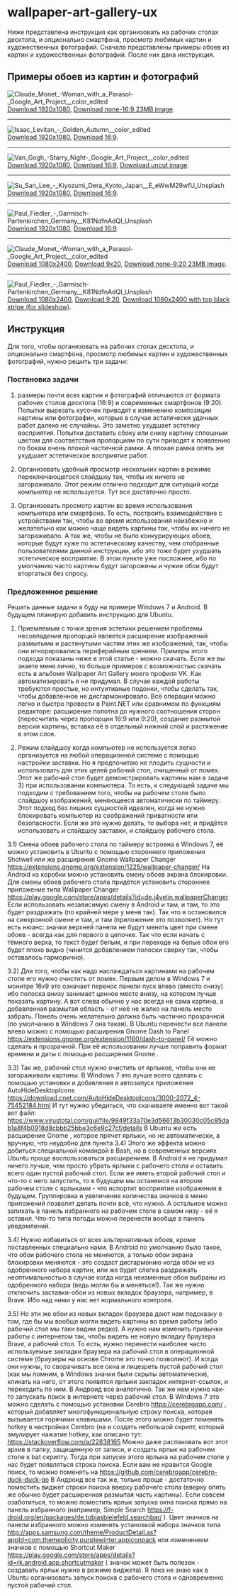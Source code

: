 # wallpaper-art-gallery-ux

Ниже представлена инструкция как организовать на рабочих столах десктопа, и опционально смартфона, просмотр любимых картин и художественных фотографий. Сначала представлены примеры обоев из картин и художественных фотографий. После них дана инструкция.


## Примеры обоев из картин и фотографий

![Claude_Monet_-_Woman_with_a_Parasol_-_Google_Art_Project__color_edited](./images/Claude_Monet_-_Woman_with_a_Parasol_-_Google_Art_Project__color_edited__preview.jpg)  
[Download 1920x1080](./images/Claude_Monet_-_Woman_with_a_Parasol_-_Google_Art_Project__color_edited__1920x1080.jpg), [Download none-16:9 23MB image](./images/Claude_Monet_-_Woman_with_a_Parasol_-_Google_Art_Project__color_edited__23MB.jpg).

----

![Isaac_Levitan_-_Golden_Autumn__color_edited](./images/Isaac_Levitan_-_Golden_Autumn__color_edited__preview.jpg)  
[Download 1920x1080](./images/Isaac_Levitan_-_Golden_Autumn__color_edited__1920x1080.jpg), [Download 16:9](./images/Isaac_Levitan_-_Golden_Autumn__color_edited__16x9.jpg).

----

![Van_Gogh_-_Starry_Night_-_Google_Art_Project__color_edited](./images/Van_Gogh_-_Starry_Night_-_Google_Art_Project__color_edited__preview.jpg)  
[Download 1920x1080](./images/Van_Gogh_-_Starry_Night_-_Google_Art_Project__color_edited__1920x1080.jpg), [Download 16:9](./images/Van_Gogh_-_Starry_Night_-_Google_Art_Project__color_edited__16x9.jpg), [Download uncut image](./images/Van_Gogh_-_Starry_Night_-_Google_Art_Project__color_edited.jpg).

----

![Su_San_Lee_-_Kiyozumi_Dera_Kyoto_Japan__E_eWwM29wfU_Unsplash](./images/Su_San_Lee_-_Kiyozumi_Dera_Kyoto_Japan__E_eWwM29wfU_Unsplash__preview.jpg)  
[Download 1920x1080](./images/Su_San_Lee_-_Kiyozumi_Dera_Kyoto_Japan__E_eWwM29wfU_Unsplash__1920x1080.jpg), [Download 16:9](./images/Su_San_Lee_-_Kiyozumi_Dera_Kyoto_Japan__E_eWwM29wfU_Unsplash__16x9.jpg).

----

![Paul_Fiedler_-_Garmisch-Partenkirchen_Germany__K81NdfnAdQI_Unsplash](./Paul_Fiedler_-_Garmisch-Partenkirchen_Germany__K81NdfnAdQI_Unsplash/16x9_preview.jpg)  
[Download 1920x1080](./Paul_Fiedler_-_Garmisch-Partenkirchen_Germany__K81NdfnAdQI_Unsplash/1920x1080.jpg), [Download 16:9](./Paul_Fiedler_-_Garmisch-Partenkirchen_Germany__K81NdfnAdQI_Unsplash/16x9.jpg).

----

![Claude_Monet_-_Woman_with_a_Parasol_-_Google_Art_Project__color_edited](./images/Claude_Monet_-_Woman_with_a_Parasol_-_Google_Art_Project__color_edited__9x20_preview.jpg)  
[Download 1080x2400](./images/Claude_Monet_-_Woman_with_a_Parasol_-_Google_Art_Project__color_edited__1080x2400.jpg), [Download 9x20](./images/Claude_Monet_-_Woman_with_a_Parasol_-_Google_Art_Project__color_edited__9x20.jpg), [Download none-9:20 23MB image](./images/Claude_Monet_-_Woman_with_a_Parasol_-_Google_Art_Project__color_edited__23MB.jpg).

----

![Paul_Fiedler_-_Garmisch-Partenkirchen_Germany__K81NdfnAdQI_Unsplash](./Paul_Fiedler_-_Garmisch-Partenkirchen_Germany__K81NdfnAdQI_Unsplash/9x20_preview.jpg)  
[Download 1080x2400](./Paul_Fiedler_-_Garmisch-Partenkirchen_Germany__K81NdfnAdQI_Unsplash/1080x2400.jpg), [Download 9:20](./Paul_Fiedler_-_Garmisch-Partenkirchen_Germany__K81NdfnAdQI_Unsplash/9x20.jpg), [Download 1080x2400 with top black stripe (for slideshow)](./Paul_Fiedler_-_Garmisch-Partenkirchen_Germany__K81NdfnAdQI_Unsplash/1080x2400_slideshow.jpg).


## Инструкция

Для того, чтобы организовать на рабочих столах десктопа, и опционально смартфона, просмотр любимых картин и художественных фотографий, нужно решить три задачи:

### Постановка задачи

1) размеры почти всех картин и фотографий отличаются от формата рабочих столов десктопа (16:9) и современных смартфонов (9:20). Попытки вырезать кусочек приводят к изменению композиции картины или фотографии, которые в случае эстатически удачных работ далеко не случайны. Это заметно ухудшает эстетику восприятия. Попытки доставить сбоку или снизу картину сплошным цветом для соответствия пропорциям по сути приводят к появлению по бокам очень плохой частичной рамки. А плохая рамка опять же ухудшает эстетическое восприятие работ.

2) Организовать удобный просмотр нескольких картин в режиме переключающегося слайдшоу так, чтобы их ничего не загораживало. Этот режим отлично подходит для ситуаций когда компьютер не используется. Тут все достаточно просто.

3) Организовать просмотр картин во время использования компьютера или смартфона. То есть, построить взаимодействие с устройствами так, чтобы во время использования неизбежно и желательно как можно 
чаще видеть картины так, чтобы их ничего не загораживало. А так же, чтобы не было конкурирующих обоев, которые будут хуже по эстетическому качеству, чем отобранные пользователями данной инструкции, ибо это тоже будет ухудшать эстетическое восприятие. В этом пункте уже посложнее, ибо по умолчанию часто картины будут загорожены и чужие обои будут вторгаться без спросу.

### Предложенное решение

Решать данные задачи я буду на примере Windows 7 и Android. В будущем планирую добавить инструкцию для Ubuntu.

1) Приемлемым с точки зрения эстетики решением проблемы несовпадения пропорций является расширение изображений размытыми и растянутыми частям этих же изображений, так,  чтобы они игнорировались периферийным зрением. Примеры этого подхода показаны ниже в этой статье - можно скачать. Если же вы знаете меня лично, то больше примеров с возможностью 
скачать есть в альбоме Wallpaper Art Gallery моего профиля VK. Как автоматизировать я не придумал. В случае каждой работы требуются простые, но интуитивные подонки, чтобы сделать так, чтобы добавленное не дисгармонировало. Всё операции можно легко и быстро провести в Paint.NET или сравнимом по функциям редакторе: расширение полотна до нужного соотношения сторон (пересчитать через пропорции 16:9 или 9:20), создание размытой версии картины, вставка её в отдельный нижний слой и растяжение в этом слое.

2) Режим слайдшоу когда компьютер не используется легко организуется на любой операционной системе с помощью настройки заставки. Но я предпочитаю не плодить сущности и использовать для этих целей рабочий стол, очищенный от помех. Этот же рабочий стол будет демонстрировать картины нам в задаче 3) при использовании компьютера. То есть, к следующей задаче мы подходим с требованием того, чтобы на рабочем столе было слайдшоу изображений, меняющееся автоматически по таймеру. Этот подход без лишних сущностей идеален, когда не нужно блокировать компьютер из соображений приватности или безопасности. Если же это нужно делать, то выбора нет, и придётся использовать и слайдшоу заставки, и слайдшоу рабочего стола.

3.1) Смена обоев рабочего стола по таймеру встроена в Windows 7, её можно установить в Ubuntu с помощью стороннего приложения Shotwell или же расширения Gnome Wallpaper Changer https://extensions.gnome.org/extension/1225/wallpaper-changer/ На Android из коробки можно установить смену обоев экрана блокировки. Для смены обоев рабочего стола придётся установить стороннее приложение типа Wallpaper Changer https://play.google.com/store/apps/details?id=de.j4velin.wallpaperChanger Если использовать независимую смену в Android и там, и там, то это будет раздражать (по крайней мере у меня так). Так что я остановился на синхронной смене и там, и там (приложение это позволяет). Но тут есть нюанс: значки верхней панели не будут менять цвет при смене обоев - всегда как для первого в цепочке. Так что если начать с тёмного верха, то текст будет белым, и при переходе на белые обои его будет плохо видно (чинится добавлением полоски сверху так, чтобы оставалось гарморично).

3.2) Для того, чтобы как надо наслаждаться картинами на рабочем столе его нужно очистить от помех. Первым делом в Windows 7 и монитре 16x9 это означает перенос панели пуск влево (вместо снизу) ибо полоска внизу занимает ценное место внизу, на котором лучше показать картину. А вот слева обычно у нас всегда не сама картина, а добавленная размытая область - от неё не жалко на панель место забрать. Панель очень желательно должна быть частично прозрачной (по умолчанию в Windows 7 она такая). В Ubuntu перенести все панели влево можно с помощью расширения Gnome Dash to Panel https://extensions.gnome.org/extension/1160/dash-to-panel/ Её можно сделать и прозрачной. При её использовании лучше поправить формат времени и даты с помощью расширения Gnome <to-be-added>.

3.3) Так же, рабочий стол нужно очистить от ярлыков, чтобы они не загораживали картины. В Windows 7 это лучше всего сделать с помощью установки и добавления в автозапуск приложения AutoHideDesktopIcons https://download.cnet.com/AutoHideDesktopIcons/3000-2072_4-75452184.html И тут нужно убедиться, что скачиваете именно вот такой вот файл: https://www.virustotal.com/gui/file/9949f33a70e3d56613b30030c05c85dab1a8f4b0918d8cbbb25bbe3c6e9c27cf/details В Ubuntu же есть расширение Gnome <to-be-added>, которое прячет ярлыки, но не автоматически, а вручную, что неудобно для пункта 3.4) Этого же эффекта можно добиться специальной командой в Bash, но в современных версиях Ubuntu проще воспользоваться расширением. В Android я не придумал ничего лучше, чем просто убрать ярлыки с рабочего стола и оставить всего один пустой рабочий стол. Если же иметь второй рабочий стол и что-то с него запустить, то в будущем мы останемся на втором рабочем столе с ярлыками - что испортит восприятие изображения в будущем. Группировка и увеличение количества значков в меню приложений позволит делать почти всё,  что нужно. А остальное можно запихать в панель избранного на рабочем столе в самом низу - её я оставил. Что-то типа погоды можно перенести вообще в панель уведомлений.

3.4) Нужно избавиться от всех альтернативных обоев, кроме поставленных специально нами. В Android по умолчанию было такое, что обои рабочего стола не меняются, а только обои экрана блокировки меняются - это создаст дисгармонию когда обои не из одобренного набора картин, или же будет слегка раздражать неоптимальностью в случае когда когда неизменные обои выбраны из одобренного набора (ведь могли бы и меняться!). Так же нужно отключить заставки-обои из новых вкладок браузера, например, в Brave. Ибо над ними у нас нет нормального контроля.

3.5) Но эти же обои из новых вкладок браузера дают нам подсказку о том, где бы мы вообще могли видеть картины во время работы (ибо рабочий стол мы таки видим редко). А нужно нам изменить привычки работы с интернетом так, чтобы видеть не новую вкладку браузера Brave, а рабочий стол. То есть, нужно перенести наиболее часто используемые закладки браузера на рабочий стол в операционной системе (браузеры на основе Chrome это точно позволяют). И когда они нужны, то сворачивать все окна и лицезреть пустой рабочий стол (как мы помним, в Windows значки были скрыты автоматически), кликать на него, от этого появятся ярлыки закладок интернет-ссылок, и переходить по ним. В Андроид все аналогично. Так же нам нужно как-то запускать поиск в интернете через рабочий стол. В Windows 7 это можно сделать с помощью установки Cerebro https://cerebroapp.com/ , который добавляет многофункциональную строку поиска, которая вызывается горячими клавишами. После этого можно будет поменять hotkey в настройках Cerebro (на <to-be-added> 
и создать небольшой скрипт, который эмулирует нажатие hotkey, как описано тут:
https://stackoverflow.com/a/22838165 Можно даже распаковать вот этот архив <to-be-added> в папку, защищенную от записи, и создать ярлык на рабочем столе к bat скрипту. Тогда при запуске этого ярлыка на рабочем столе у нас будет появляться строка поиска. Если вам не нравится Google поиск, то можно поменять на https://github.com/cerebroapp/cerebro-duck-duck-go В Андроид все так же, только проще - достаточно поместить виджет строки поиска вверху рабочего стола (вверху опять же обычно будет расширенная размытая часть картины).
Если совсем озаботиться, то можно поместить ярлык запуска окна поиска прямо на панель избранного (например,  Simple Search https://f-droid.org/en/packages/de.tobiasbielefeld.searchbar/ ). Цвет значков на панели избранного можно изменить установкой набора значков
типа http://apps.samsung.com/theme/ProductDetail.as?appId=com.themeplicity.purplewinter.appiconpack
или изменением значков с помощью Shortcut Maker  https://play.google.com/store/apps/details?id=rk.android.app.shortcutmaker (<to-be-added> значок может быть полезен - создавать ярлык нужно в режиме виджета).
Я пока не знаю как в Ubuntu организовать запуск поиска с рабочего стола и одновременно пустой рабочий стол.
